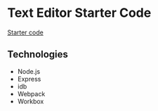 # Text Editor Starter Code
[Starter code](https://github.com/coding-boot-camp/cautious-meme)

## Technologies
* Node.js
* Express
* idb
* Webpack
* Workbox